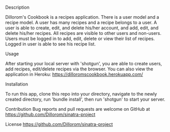 Description

Dillorom's Cookbook is a recipes application. There is a user model and a recipe model. A user has many recipes and a recipe belongs to a user. A user is able to create, edit, and delete his/her account, and add, edit, and delete his/her recipes. All recipes are visible to other users and non-users. Users must be logged in to add, edit, delete or view their list of recipes. Logged in user is able to see his recipe list.

Usage

After starting your local server with 'shotgun', you are able to create users, add recipes, edit/delete recipes via the browser.
You can also view the application in Heroku: https://dilloromscookbook.herokuapp.com/

Installation

To run this app, clone this repo into your directory, navigate to the newly created directory, run 'bundle install', then run 'shotgun' to start your server.

Contribution
Bug reports and pull requests are welcome on GitHub at https://github.com/Dillorom/sinatra-project

License
https://github.com/Dillorom/sinatra-project
